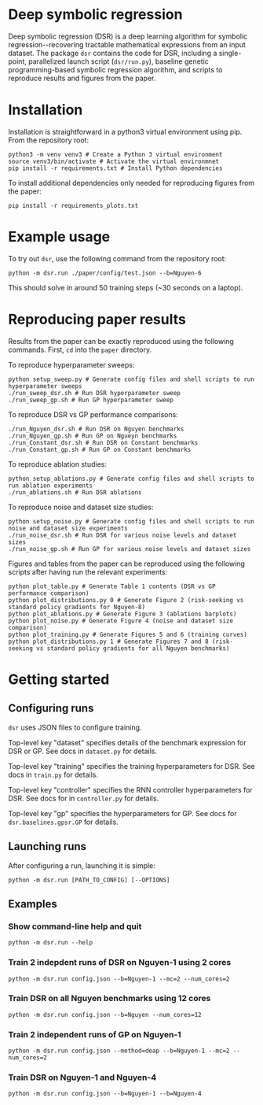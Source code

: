 # Deep symbolic regression

Deep symbolic regression (DSR) is a deep learning algorithm for symbolic regression--recovering tractable mathematical expressions from an input dataset. The package `dsr` contains the code for DSR, including a single-point, parallelized launch script (`dsr/run.py`), baseline genetic programming-based symbolic regression algorithm, and scripts to reproduce results and figures from the paper.

# Installation

Installation is straightforward in a python3 virtual environment using pip. From the repository root:

```
python3 -m venv venv3 # Create a Python 3 virtual environment
source venv3/bin/activate # Activate the virtual environmnet
pip install -r requirements.txt # Install Python dependencies
```

To install additional dependencies only needed for reproducing figures from the paper:

```
pip install -r requirements_plots.txt
```

# Example usage

To try out `dsr`, use the following command from the repository root:

```
python -m dsr.run ./paper/config/test.json --b=Nguyen-6
```

This should solve in around 50 training steps (~30 seconds on a laptop).

# Reproducing paper results

Results from the paper can be exactly reproduced using the following commands. First, `cd` into the `paper` directory.

To reproduce hyperparameter sweeps:

```
python setup_sweep.py # Generate config files and shell scripts to run hyperparameter sweeps
./run_sweep_dsr.sh # Run DSR hyperparameter sweep
./run_sweep_gp.sh # Run GP hyperparameter sweep
```

To reproduce DSR vs GP performance comparisons:

```
./run_Nguyen_dsr.sh # Run DSR on Nguyen benchmarks
./run_Nguyen_gp.sh # Run GP on Ngueyn benchmarks
./run_Constant_dsr.sh # Run DSR on Constant benchmarks
./run_Constant_gp.sh # Run GP on Constant benchmarks
```

To reproduce ablation studies:

```
python setup_ablations.py # Generate config files and shell scripts to run ablation experiments
./run_ablations.sh # Run DSR ablations
```

To reproduce noise and dataset size studies:

```
python setup_noise.py # Generate config files and shell scripts to run noise and dataset size experiments
./run_noise_dsr.sh # Run DSR for various noise levels and dataset sizes
./run_noise_gp.sh # Run GP for various noise levels and dataset sizes
```

Figures and tables from the paper can be reproduced using the following scripts after having run the relevant experiments:

```
python plot_table.py # Generate Table 1 contents (DSR vs GP performance comparison)
python plot_distributions.py 0 # Generate Figure 2 (risk-seeking vs standard policy gradients for Nguyen-8)
python plot_ablations.py # Generate Figure 3 (ablations barplots)
python plot_noise.py # Generate Figure 4 (noise and dataset size comparison)
python plot_training.py # Generate Figures 5 and 6 (training curves)
python plot_distributions.py 1 # Generate Figures 7 and 8 (risk-seeking vs standard policy gradients for all Nguyen benchmarks)
```

# Getting started

## Configuring runs

`dsr` uses JSON files to configure training.

Top-level key "dataset" specifies details of the benchmark expression for DSR or GP. See docs in `dataset.py` for details.

Top-level key "training" specifies the training hyperparameters for DSR. See docs in `train.py` for details.

Top-level key "controller" specifies the RNN controller hyperparameters for DSR. See docs for in `controller.py` for details.

Top-level key "gp" specifies the hyperparameters for GP. See docs for `dsr.baselines.gpsr.GP` for details.

## Launching runs

After configuring a run, launching it is simple:

```
python -m dsr.run [PATH_TO_CONFIG] [--OPTIONS]
```

## Examples

### Show command-line help and quit

```
python -m dsr.run --help
```

### Train 2 indepdent runs of DSR on Nguyen-1 using 2 cores

```
python -m dsr.run config.json --b=Nguyen-1 --mc=2 --num_cores=2
```

### Train DSR on all Nguyen benchmarks using 12 cores

```
python -m dsr.run config.json --b=Nguyen --num_cores=12
```

### Train 2 independent runs of GP on Nguyen-1

```
python -m dsr.run config.json --method=deap --b=Nguyen-1 --mc=2 --num_cores=2
```

### Train DSR on Nguyen-1 and Nguyen-4

```
python -m dsr.run config.json --b=Nguyen-1 --b=Nguyen-4
```

